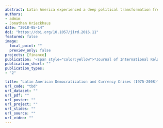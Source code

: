 ```yaml
---
abstract: Latin America experienced a deep political transformation from authoritarianism to democracy in the recent decades. During the same period, many countries in the region also suffered severe currency crises. We contend that these two phenomena are causally related. Specifically, we argue that democratic transitions increase political demand for public spending, leading to budget deficits, and this increases investors’ propensity to liquidate local currency holdings. Moreover, we note an important ‘threshold’ effect, in which democratisation is particularly likely to lead to currency crises when the pre-existing fiscal deficits are already relatively high. Statistical analysis confirms these arguments in a sample of 25 Latin American countries in the period from 1975 to 2008.
authors:
- admin
- Jonathan Krieckhaus
date: "2018-05-14"
doi: "https://doi.org/10.1057/jird.2016.11"
featured: false
image:
  focal_point: ""
  preview_only: false
projects: [finance]
publication: '<span style="color:yellow">*Journal of International Relations and Development*</span>, 21: 442-463'
publication_short: ""
publication_types:
- "2"

title: "Latin American Democratization and Currency Crises (1975-2008)"
url_code: "tbd"
url_dataset: ""
url_pdf: ""
url_poster: ""
url_project: ""
url_slides: ""
url_source: ""
url_video: ""
---
```

